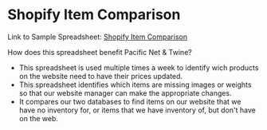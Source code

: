 # Shopify Item Comparison
Link to Sample Spreadsheet: [Shopify Item Comparison](https://docs.google.com/spreadsheets/d/1aaIE4fwDf39SkjFUYEMiYYqIWhWvIfg-h5oQ_VmCjYY/edit#gid=606453735)

How does this spreadsheet benefit Pacific Net & Twine?
- This spreadsheet is used multiple times a week to identify wich products on the website need to have their prices updated.
- This spreadsheet identifies which items are missing images or weights so that our website manager can make the appropriate changes.
- It compares our two databases to find items on our website that we have no inventory for, or items that we have inventory of, but don't have on the web.
